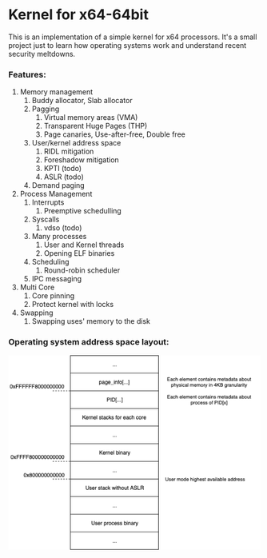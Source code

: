 # Kernel for x64-64bit

This is an implementation of a simple kernel for x64 processors. It's a small project just to learn how operating systems work and understand recent security meltdowns.

### Features:

1. Memory management
   1. Buddy allocator, Slab allocator
   2. Pagging
      1. Virtual memory areas (VMA)
      2. Transparent Huge Pages (THP)
      3. Page canaries, Use-after-free, Double free
   3. User/kernel address space
      1. RIDL mitigation
      2. Foreshadow mitigation
      3. KPTI (todo)
      4. ASLR (todo)
   4. Demand paging
2. Process Management
   1. Interrupts
      1. Preemptive schedulling 
   2. Syscalls
      1. vdso (todo)
   3. Many processes
      1. User and Kernel threads
      2. Opening ELF binaries
   4. Scheduling
      1. Round-robin scheduler
   5. IPC messaging
3. Multi Core
   1. Core pinning
   2. Protect kernel with locks
4. Swapping
   1. Swapping uses' memory to the disk



### Operating system address space layout:

![os_addresspace](report_images/os_addresspace.png)
